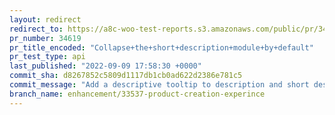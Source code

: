```yaml
---
layout: redirect
redirect_to: https://a8c-woo-test-reports.s3.amazonaws.com/public/pr/34619/api/index.html
pr_number: 34619
pr_title_encoded: "Collapse+the+short+description+module+by+default"
pr_test_type: api
last_published: "2022-09-09 17:58:30 +0000"
commit_sha: d8267852c5809d1117db1cb0ad622d2386e781c5
commit_message: "Add a descriptive tooltip to description and short description editors"
branch_name: enhancement/33537-product-creation-experince
---
```

